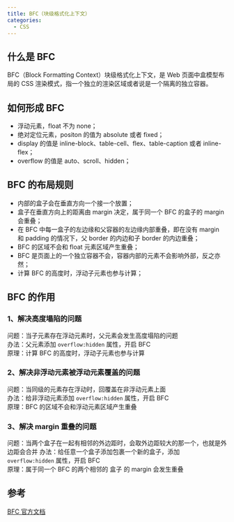 ```yaml
---
title: BFC（块级格式化上下文）
categories:
  - CSS
---
```


## 什么是 BFC

BFC（Block Formatting Context）块级格式化上下文，是 Web 页面中盒模型布局的 CSS 渲染模式，指一个独立的渲染区域或者说是一个隔离的独立容器。

## 如何形成 BFC

- 浮动元素，float 不为 none；
- 绝对定位元素，positon 的值为 absolute 或者 fixed；
- display 的值是 inline-block、table-cell、flex、table-caption 或者 inline-flex；
- overflow 的值是 auto、scroll、hidden；

## BFC 的布局规则

- 内部的盒子会在垂直方向一个接一个放置；
- 盒子在垂直方向上的距离由 margin 决定，属于同一个 BFC 的盒子的 margin 会重叠；
- 在 BFC 中每一盒子的左边缘和父容器的左边缘内部重叠，即在没有 margin 和 padding 的情况下，父 border 的内边和子 border 的内边重叠；
- BFC 的区域不会和 float 元素区域产生重叠；
- BFC 是页面上的一个独立容器不会，容器内部的元素不会影响外部，反之亦然；
- 计算 BFC 的高度时，浮动子元素也参与计算；

## BFC 的作用

### 1、解决高度塌陷的问题

问题：当子元素存在浮动元素时，父元素会发生高度塌陷的问题  
办法：父元素添加 `overflow:hidden` 属性，开启 BFC  
原理：计算 BFC 的高度时，浮动子元素也参与计算

### 2、解决非浮动元素被浮动元素覆盖的问题

问题：当同级的元素存在浮动时，回覆盖在非浮动元素上面  
办法：给非浮动元素添加 `overflow:hidden` 属性，开启 BFC  
原理：BFC 的区域不会和浮动元素区域产生重叠

### 3、解决 margin 重叠的问题

问题：当两个盒子在一起有相邻的外边距时，会取外边距较大的那一个，也就是外边距会合并
办法：给任意一个盒子添加包裹一个新的盒子，添加 `overflow:hidden` 属性，开启 BFC  
原理：属于同一个 BFC 的两个相邻的 盒子 的 margin 会发生重叠

## 参考
[BFC 官方文档](https://developer.mozilla.org/zh-CN/docs/Web/Guide/CSS/Block_formatting_context)
